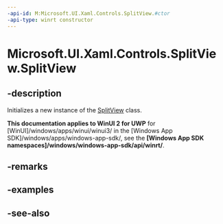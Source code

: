 ```yaml
---
-api-id: M:Microsoft.UI.Xaml.Controls.SplitView.#ctor
-api-type: winrt constructor
---
```


<!-- Method syntax
public SplitView()
-->

# Microsoft.UI.Xaml.Controls.SplitView.SplitView

## -description
Initializes a new instance of the [SplitView](splitview.md) class.

**This documentation applies to WinUI 2 for UWP** for [WinUI]/windows/apps/winui/winui3/ in the [Windows App SDK]/windows/apps/windows-app-sdk/, see the **[Windows App SDK namespaces]/windows/windows-app-sdk/api/winrt/**.

## -remarks

## -examples

## -see-also
